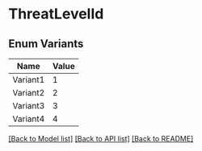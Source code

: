 # ThreatLevelId

## Enum Variants

| Name | Value |
|---- | -----|
| Variant1 | 1 |
| Variant2 | 2 |
| Variant3 | 3 |
| Variant4 | 4 |


[[Back to Model list]](../README.md#documentation-for-models) [[Back to API list]](../README.md#documentation-for-api-endpoints) [[Back to README]](../README.md)


